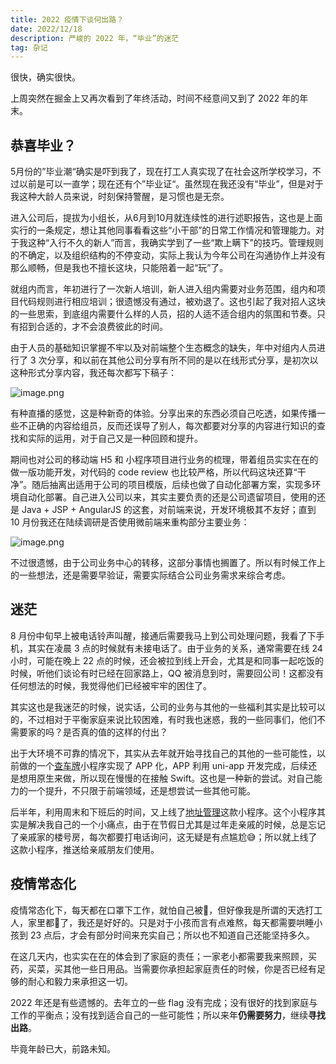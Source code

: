 ```yaml
---
title: 2022 疫情下谈何出路？
date: 2022/12/18
description: 严峻的 2022 年，“毕业”的迷茫
tag: 杂记
---
```


很快，确实很快。

上周突然在掘金上又再次看到了年终活动，时间不经意间又到了 2022 年的年末。

## 恭喜毕业？

5月份的”毕业潮“确实是吓到我了，现在打工人真实现了在社会这所学校学习，不过以前是可以一直学；现在还有个”毕业证“。虽然现在我还没有“毕业”，但是对于我这种大龄人员来说，时刻保持警醒，是习惯也是无奈。

进入公司后，提拔为小组长，从6月到10月就连续性的进行述职报告，这也是上面实行的一条规定，想让其他同事看看这些“小干部”的日常工作情况和管理能力。对于我这种“入行不久的新人”而言，我确实学到了一些“欺上瞒下”的技巧。管理规则的不确定，以及组织结构的不停变动，实际上我认为今年公司在沟通协作上并没有那么顺畅，但是我也不擅长这块，只能陪着一起“玩”了。

就组内而言，年初进行了一次新人培训，新人进入组内需要对业务范围，组内和项目代码规则进行相应培训；很遗憾没有通过，被劝退了。这也引起了我对招人这块的一些思索，到底组内需要什么样的人员，招的人适不适合组内的氛围和节奏。只有招到合适的，才不会浪费彼此的时间。

由于人员的基础知识掌握不牢以及对前端整个生态概念的缺失，年中对组内人员进行了 3 次分享，和以前在其他公司分享有所不同的是以在线形式分享，是初次以这种形式分享内容，我还每次都写下稿子：

![image.png](https://p6-juejin.byteimg.com/tos-cn-i-k3u1fbpfcp/fc77e0b6d68d4ea196dcd6418bbc95bb~tplv-k3u1fbpfcp-watermark.image?)

有种直播的感觉，这是种新奇的体验。分享出来的东西必须自己吃透，如果传播一些不正确的内容给组员，反而还误导了别人，每次都要对分享的内容进行知识的查找和实际的运用，对于自己又是一种回顾和提升。

期间也对公司的移动端 H5 和 小程序项目进行业务的梳理，带着组员实实在在的做一版功能开发，对代码的 code review 也比较严格，所以代码这块还算“干净”。随后抽离出适用于公司的项目模版，后续也做了自动化部署方案，实现多环境自动化部署。自己进入公司以来，其实主要负责的还是公司遗留项目，使用的还是 Java + JSP + AngularJS 的这套，对前端来说，开发环境极其不友好；直到 10 月份我还在陆续调研是否使用微前端来重构部分主要业务：

![image.png](https://p9-juejin.byteimg.com/tos-cn-i-k3u1fbpfcp/ae2a1ae8126a493b8e5159095fdc2a46~tplv-k3u1fbpfcp-watermark.image?)

不过很遗憾，由于公司业务中心的转移，这部分事情也搁置了。所以有时候工作上的一些想法，还是需要早验证，需要实际结合公司业务需求来综合考虑。

## 迷茫

8 月份中旬早上被电话铃声叫醒，接通后需要我马上到公司处理问题，我看了下手机，其实在凌晨 3 点的时候就有未接电话了。由于业务的关系，通常需要在线 24 小时，可能在晚上 22 点的时候，还会被拉到线上开会，尤其是和同事一起吃饭的时候，听他们谈论有时已经在回家路上，QQ 被消息到时，需要回公司！这都没有任何想法的时候，我觉得他们已经被牢牢的困住了。

其实这也是我迷茫的时候，说实话，公司的业务与其他的一些福利其实是比较可以的，不过相对于平衡家庭来说比较困难，有时我也迷惑，我的一些同事们，他们不需要家的吗？是否真的值的这样的付出？

出于大环境不可靠的情况下，其实从去年就开始寻找自己的其他的一些可能性，以前做的一个[查车牌](https://imondo.cn/files/apps/car/)小程序实现了 APP 化，APP 利用 uni-app 开发完成，后续还是想用原生来做，所以现在慢慢的在接触 Swift。这也是一种新的尝试。对自己能力的一个提升，不只限于前端领域，还是想尝试一些其他可能。

后半年，利用周末和下班后的时间，又上线了[地址管理](https://p1-juejin.byteimg.com/tos-cn-i-k3u1fbpfcp/e074e4c045654722a6f3a36c81fe3231~tplv-k3u1fbpfcp-zoom-in-crop-mark:3024:0:0:0.awebp?)这款小程序。这个小程序其实是解决我自己的一个小痛点，由于在节假日尤其是过年走亲戚的时候，总是忘记了亲戚家的楼号房，每次都要打电话询问，这无疑是有点尴尬😅；所以就上线了这款小程序，推送给亲戚朋友们使用。



## 疫情常态化

疫情常态化下，每天都在口罩下工作，就怕自己被🐑，但好像我是所谓的天选打工人，家里都🐑了，我还是好好的。只是对于小孩而言有点难熬，每天都需要哄睡小孩到 23 点后，才会有部分时间来充实自己；所以也不知道自己还能坚持多久。

在这几天内，也实实在在的体会到了家庭的责任；一家老小都需要我来照顾，买药，买菜，买其他一些日用品。当需要你承担起家庭责任的时候，你是否已经有足够的耐心和毅力来承担这一切。

2022 年还是有些遗憾的。去年立的一些 flag 没有完成；没有很好的找到家庭与工作的平衡点；没有找到适合自己的一些可能性；所以来年**仍需要努力**，继续**寻找出路**。

毕竟年龄已大，前路未知。
